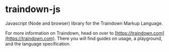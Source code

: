 # traindown-js
Javascript (Node and browser) library for the Traindown Markup Language.

For more information on Traindown, head on over to [https://traindown.com](https://traindown.com). There you will find guides on usage, a playground, and the language specification.
